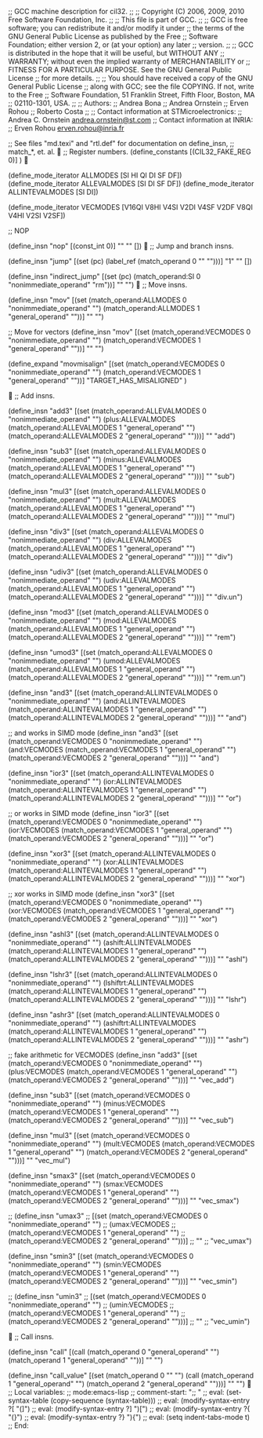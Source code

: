 ;; GCC machine description for cil32.
;;
;;    Copyright (C) 2006, 2009, 2010 Free Software Foundation, Inc.
;;
;; This file is part of GCC.
;;
;; GCC is free software; you can redistribute it and/or modify it under
;; the terms of the GNU General Public License as published by the Free
;; Software Foundation; either version 2, or (at your option) any later
;; version.
;;
;; GCC is distributed in the hope that it will be useful, but WITHOUT ANY
;; WARRANTY; without even the implied warranty of MERCHANTABILITY or
;; FITNESS FOR A PARTICULAR PURPOSE.  See the GNU General Public License
;; for more details.
;;
;; You should have received a copy of the GNU General Public License
;; along with GCC; see the file COPYING.  If not, write to the Free
;; Software Foundation, 51 Franklin Street, Fifth Floor, Boston, MA
;; 02110-1301, USA.
;;
;; Authors:
;;    Andrea Bona
;;    Andrea Ornstein
;;    Erven Rohou
;;    Roberto Costa
;;
;; Contact information at STMicroelectronics:
;; Andrea C. Ornstein   <andrea.ornstein@st.com>
;; Contact information at INRIA:
;; Erven Rohou          <erven.rohou@inria.fr>

;; See files "md.texi" and "rtl.def" for documentation on define_insn,
;; match_*, et. al.

;; Register numbers.
(define_constants
  [(CIL32_FAKE_REG 0)]
)


(define_mode_iterator ALLMODES [SI HI QI DI SF DF])
(define_mode_iterator ALLEVALMODES [SI DI SF DF])
(define_mode_iterator ALLINTEVALMODES [SI DI])

(define_mode_iterator VECMODES [V16QI V8HI V4SI V2DI V4SF V2DF 
                                 V8QI V4HI V2SI V2SF])

;; NOP

(define_insn "nop"
  [(const_int 0)]
  ""
  ""
  [])

;; Jump and branch insns.

(define_insn "jump"
  [(set (pc)
	(label_ref (match_operand 0 "" "")))]
  "1"
  ""
  [])

(define_insn "indirect_jump"
  [(set (pc) (match_operand:SI 0 "nonimmediate_operand" "rm"))]
  ""
  "")

;; Move insns.

(define_insn "mov<mode>"
  [(set (match_operand:ALLMODES 0 "nonimmediate_operand" "")
	(match_operand:ALLMODES 1 "general_operand" ""))]
  ""
  "")

;; Move for vectors
(define_insn "mov<mode>"
  [(set (match_operand:VECMODES 0 "nonimmediate_operand" "")
	(match_operand:VECMODES 1 "general_operand" ""))]
  ""
  "")

(define_expand "movmisalign<mode>"
  [(set (match_operand:VECMODES 0 "nonimmediate_operand" "")
	(match_operand:VECMODES 1 "general_operand" ""))]
  "TARGET_HAS_MISALIGNED"
)



;; Add insns.

(define_insn "add<mode>3"
  [(set (match_operand:ALLEVALMODES 0 "nonimmediate_operand"  "")
	(plus:ALLEVALMODES
	 (match_operand:ALLEVALMODES 1 "general_operand" "")
	 (match_operand:ALLEVALMODES 2 "general_operand" "")))]
  ""
  "add")

(define_insn "sub<mode>3"
  [(set (match_operand:ALLEVALMODES 0 "nonimmediate_operand"  "")
	(minus:ALLEVALMODES
	 (match_operand:ALLEVALMODES 1 "general_operand" "")
	 (match_operand:ALLEVALMODES 2 "general_operand" "")))]
  ""
  "sub")

(define_insn "mul<mode>3"
  [(set (match_operand:ALLEVALMODES 0 "nonimmediate_operand"  "")
	(mult:ALLEVALMODES
	 (match_operand:ALLEVALMODES 1 "general_operand" "")
	 (match_operand:ALLEVALMODES 2 "general_operand" "")))]
  ""
  "mul")

(define_insn "div<mode>3"
  [(set (match_operand:ALLEVALMODES 0 "nonimmediate_operand"  "")
	(div:ALLEVALMODES
	 (match_operand:ALLEVALMODES 1 "general_operand" "")
	 (match_operand:ALLEVALMODES 2 "general_operand" "")))]
  ""
  "div")

(define_insn "udiv<mode>3"
  [(set (match_operand:ALLEVALMODES 0 "nonimmediate_operand"  "")
	(udiv:ALLEVALMODES
	 (match_operand:ALLEVALMODES 1 "general_operand" "")
	 (match_operand:ALLEVALMODES 2 "general_operand" "")))]
  ""
  "div.un")

(define_insn "mod<mode>3"
  [(set (match_operand:ALLEVALMODES 0 "nonimmediate_operand"  "")
	(mod:ALLEVALMODES
	 (match_operand:ALLEVALMODES 1 "general_operand" "")
	 (match_operand:ALLEVALMODES 2 "general_operand" "")))]
  ""
  "rem")

(define_insn "umod<mode>3"
  [(set (match_operand:ALLEVALMODES 0 "nonimmediate_operand"  "")
	(umod:ALLEVALMODES
	 (match_operand:ALLEVALMODES 1 "general_operand" "")
	 (match_operand:ALLEVALMODES 2 "general_operand" "")))]
  ""
  "rem.un")

(define_insn "and<mode>3"
  [(set (match_operand:ALLINTEVALMODES 0 "nonimmediate_operand"  "")
	(and:ALLINTEVALMODES
	 (match_operand:ALLINTEVALMODES 1 "general_operand" "")
	 (match_operand:ALLINTEVALMODES 2 "general_operand" "")))]
  ""
  "and")

;; and works in SIMD mode
(define_insn "and<mode>3"
  [(set (match_operand:VECMODES 0 "nonimmediate_operand"  "")
	(and:VECMODES
	 (match_operand:VECMODES 1 "general_operand" "")
	 (match_operand:VECMODES 2 "general_operand" "")))]
  ""
  "and")

(define_insn "ior<mode>3"
  [(set (match_operand:ALLINTEVALMODES 0 "nonimmediate_operand"  "")
	(ior:ALLINTEVALMODES
	 (match_operand:ALLINTEVALMODES 1 "general_operand" "")
	 (match_operand:ALLINTEVALMODES 2 "general_operand" "")))]
  ""
  "or")

;; or works in SIMD mode
(define_insn "ior<mode>3"
  [(set (match_operand:VECMODES 0 "nonimmediate_operand"  "")
	(ior:VECMODES
	 (match_operand:VECMODES 1 "general_operand" "")
	 (match_operand:VECMODES 2 "general_operand" "")))]
  ""
  "or")

(define_insn "xor<mode>3"
  [(set (match_operand:ALLINTEVALMODES 0 "nonimmediate_operand"  "")
	(xor:ALLINTEVALMODES
	 (match_operand:ALLINTEVALMODES 1 "general_operand" "")
	 (match_operand:ALLINTEVALMODES 2 "general_operand" "")))]
  ""
  "xor")

;; xor works in SIMD mode
(define_insn "xor<mode>3"
  [(set (match_operand:VECMODES 0 "nonimmediate_operand"  "")
	(xor:VECMODES
	 (match_operand:VECMODES 1 "general_operand" "")
	 (match_operand:VECMODES 2 "general_operand" "")))]
  ""
  "xor")

(define_insn "ashl<mode>3"
  [(set (match_operand:ALLINTEVALMODES 0 "nonimmediate_operand"  "")
	(ashift:ALLINTEVALMODES
	 (match_operand:ALLINTEVALMODES 1 "general_operand" "")
	 (match_operand:ALLINTEVALMODES 2 "general_operand" "")))]
  ""
  "ashl")

(define_insn "lshr<mode>3"
  [(set (match_operand:ALLINTEVALMODES 0 "nonimmediate_operand"  "")
	(lshiftrt:ALLINTEVALMODES
	 (match_operand:ALLINTEVALMODES 1 "general_operand" "")
	 (match_operand:ALLINTEVALMODES 2 "general_operand" "")))]
  ""
  "lshr")

(define_insn "ashr<mode>3"
  [(set (match_operand:ALLINTEVALMODES 0 "nonimmediate_operand"  "")
	(ashiftrt:ALLINTEVALMODES
	 (match_operand:ALLINTEVALMODES 1 "general_operand" "")
	 (match_operand:ALLINTEVALMODES 2 "general_operand" "")))]
  ""
  "ashr")



;; fake arithmetic for VECMODES
(define_insn "add<mode>3"
  [(set (match_operand:VECMODES 0 "nonimmediate_operand"  "")
       (plus:VECMODES
        (match_operand:VECMODES 1 "general_operand" "")
        (match_operand:VECMODES 2 "general_operand" "")))]
  ""
  "vec_add")

(define_insn "sub<mode>3"
  [(set (match_operand:VECMODES 0 "nonimmediate_operand"  "")
       (minus:VECMODES
        (match_operand:VECMODES 1 "general_operand" "")
        (match_operand:VECMODES 2 "general_operand" "")))]
  ""
  "vec_sub")

(define_insn "mul<mode>3"
  [(set (match_operand:VECMODES 0 "nonimmediate_operand"  "")
       (mult:VECMODES
        (match_operand:VECMODES 1 "general_operand" "")
        (match_operand:VECMODES 2 "general_operand" "")))]
  ""
  "vec_mul")

(define_insn "smax<mode>3"
  [(set (match_operand:VECMODES 0 "nonimmediate_operand"  "")
       (smax:VECMODES
        (match_operand:VECMODES 1 "general_operand" "")
        (match_operand:VECMODES 2 "general_operand" "")))]
  ""
  "vec_smax")

;; (define_insn "umax<mode>3"
;;   [(set (match_operand:VECMODES 0 "nonimmediate_operand"  "")
;;        (umax:VECMODES
;;         (match_operand:VECMODES 1 "general_operand" "")
;;         (match_operand:VECMODES 2 "general_operand" "")))]
;;   ""
;;   "vec_umax")

(define_insn "smin<mode>3"
  [(set (match_operand:VECMODES 0 "nonimmediate_operand"  "")
       (smin:VECMODES
        (match_operand:VECMODES 1 "general_operand" "")
        (match_operand:VECMODES 2 "general_operand" "")))]
  ""
  "vec_smin")

;; (define_insn "umin<mode>3"
;;   [(set (match_operand:VECMODES 0 "nonimmediate_operand"  "")
;;        (umin:VECMODES
;;         (match_operand:VECMODES 1 "general_operand" "")
;;         (match_operand:VECMODES 2 "general_operand" "")))]
;;   ""
;;   "vec_umin")


;; Call insns.

(define_insn "call"
  [(call (match_operand 0 "general_operand" "")
         (match_operand 1 "general_operand" ""))]
  ""
  "")

(define_insn "call_value"
  [(set (match_operand 0 "" "")
        (call (match_operand 1 "general_operand" "")
              (match_operand 2 "general_operand" "")))]
  ""
  "")

;; Local variables:
;; mode:emacs-lisp
;; comment-start: ";; "
;; eval: (set-syntax-table (copy-sequence (syntax-table)))
;; eval: (modify-syntax-entry ?[ "(]")
;; eval: (modify-syntax-entry ?] ")[")
;; eval: (modify-syntax-entry ?{ "(}")
;; eval: (modify-syntax-entry ?} "){")
;; eval: (setq indent-tabs-mode t)
;; End:

